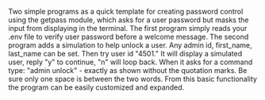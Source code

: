 Two simple programs as a quick template for creating password control using the getpass module, which asks for a user password but masks the input from displaying in the terminal.
The first program simply reads your .env file to verify user password before a welcome message.
The second program adds a simulation to help unlock a user. Any admin id, first_name, last_name can be set. Then try user id "4501." It will display a simulated user, reply "y" to continue, "n" will loop back.
When it asks for a command type: "admin unlock" - exactly as shown without the quotation marks.  Be sure only one space is between the two words.
From this basic functionality the program can be easily customized and expanded.
